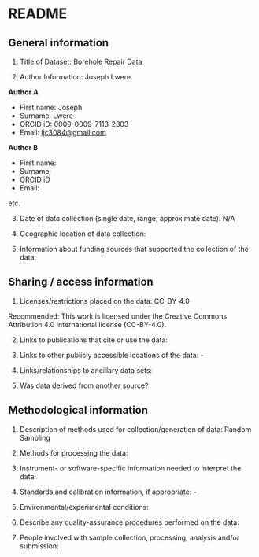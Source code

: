 # README

## General information

1.  Title of Dataset: Borehole Repair Data 

2.  Author Information: Joseph Lwere

**Author A**

- First name: Joseph
- Surname: Lwere
- ORCID iD: 0009-0009-7113-2303
- Email: ljc3084@gmail.com

**Author B**

- First name:
- Surname:
- ORCID iD
- Email:

etc.

3.  Date of data collection (single date, range, approximate date): N/A

4.  Geographic location of data collection:

5.  Information about funding sources that supported the collection of
    the data: 

## Sharing / access information

1.  Licenses/restrictions placed on the data: CC-BY-4.0

Recommended: This work is licensed under the Creative Commons Attribution 4.0 International license (CC-BY-4.0).

2.  Links to publications that cite or use the data: 

3.  Links to other publicly accessible locations of the data: -

4.  Links/relationships to ancillary data sets: 

5.  Was data derived from another source? 

## Methodological information

1.  Description of methods used for collection/generation of data: Random Sampling

2.  Methods for processing the data: 

3.  Instrument- or software-specific information needed to interpret the
    data: 

4.  Standards and calibration information, if appropriate: -

5.  Environmental/experimental conditions: 

6.  Describe any quality-assurance procedures performed on the data: 

7.  People involved with sample collection, processing, analysis and/or
    submission:

